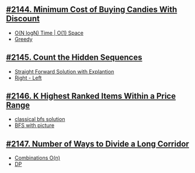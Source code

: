## [#2144. Minimum Cost of Buying Candies With Discount](https://leetcode.com/contest/biweekly-contest-70/problems/minimum-cost-of-buying-candies-with-discount)
- [O(N logN) Time | O(1) Space](https://leetcode.com/problems/minimum-cost-of-buying-candies-with-discount/discuss/1712364/Python-Simple-solution-or-100-faster-or-O(N-logN)-Time-or-O(1)-Space)
- [Greedy](https://leetcode.com/problems/minimum-cost-of-buying-candies-with-discount/discuss/1709772/Greedy-solution-in-Python-beats-100-(36ms))

## [#2145. Count the Hidden Sequences](https://leetcode.com/contest/biweekly-contest-70/problems/count-the-hidden-sequences/)
- [Straight Forward Solution with Explantion](https://leetcode.com/problems/count-the-hidden-sequences/discuss/1709755/JavaC%2B%2BPython-Straight-Forward-Solution-with-Explantion)
- [Right - Left](https://leetcode.com/problems/count-the-hidden-sequences/discuss/1714246/Right-Left)

## [#2146. K Highest Ranked Items Within a Price Range](https://leetcode.com/contest/biweekly-contest-70/problems/k-highest-ranked-items-within-a-price-range)
- [classical bfs solution](https://leetcode.com/problems/k-highest-ranked-items-within-a-price-range/discuss/1709671/Python-classical-bfs-solution-explained)
- [BFS with picture](https://leetcode.com/problems/k-highest-ranked-items-within-a-price-range/discuss/1709722/Python-Explanation-with-pictures-BFS)

## [#2147. Number of Ways to Divide a Long Corridor](https://leetcode.com/contest/biweekly-contest-70/problems/number-of-ways-to-divide-a-long-corridor)
- [Combinations O(n)](https://leetcode.com/problems/number-of-ways-to-divide-a-long-corridor/discuss/1709655/Python3-Java-C%2B%2B-Combinations-O(n))
- [DP](https://leetcode.com/problems/number-of-ways-to-divide-a-long-corridor/discuss/1709725/JavaC%2B%2BPython-Two-Solutions-with-Explanation)
